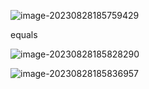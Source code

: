 ![image-20230828185759429](https://happlay-docs.oss-cn-beijing.aliyuncs.com/docs/image-20230828185759429.png)

equals

![image-20230828185828290](https://happlay-docs.oss-cn-beijing.aliyuncs.com/docs/image-20230828185828290.png)

![image-20230828185836957](https://happlay-docs.oss-cn-beijing.aliyuncs.com/docs/image-20230828185836957.png)
